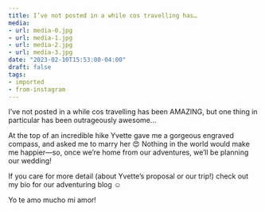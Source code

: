 ```yaml
---
title: I’ve not posted in a while cos travelling has…
media:
- url: media-0.jpg
- url: media-1.jpg
- url: media-2.jpg
- url: media-3.jpg
date: "2023-02-10T15:53:00-04:00"
draft: false
tags:
- imported
- from-instagram
---
```

I’ve not posted in a while cos travelling has been AMAZING, but one thing in particular has been outrageously awesome…

At the top of an incredible hike Yvette gave me a gorgeous engraved compass, and asked me to marry her 😍 Nothing in the world would make me happier—so, once we’re home from our adventures, we’ll be planning our wedding!

If you care for more detail \(about Yvette’s proposal or our trip!) check out my bio for our adventuring blog ☺️

Yo te amo mucho mi amor!
